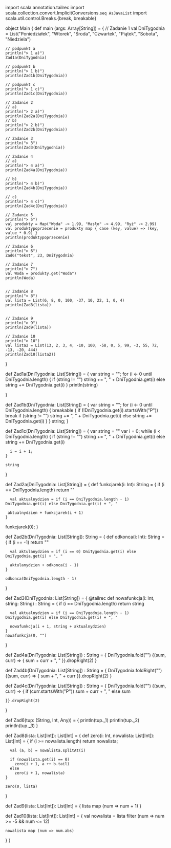 import scala.annotation.tailrec
import scala.collection.convert.ImplicitConversions.`seq AsJavaList`
import scala.util.control.Breaks.{break, breakable}

object Main {
  def main (args: Array[String]) = {
    // Zadanie 1
    val DniTygodnia = List("Poniedziałek", "Wtorek", "Środa", "Czwartek", "Piątek", "Sobota", "Niedziela")

    // podpunkt a
    println("> 1 a)")
    Zad1a(DniTygodnia)

    // podpunkt b
    println("> 1 b)")
    println(Zad1b(DniTygodnia))

    // podpunkt c
    println("> 1 c)")
    println(Zad1c(DniTygodnia))

    // Zadanie 2
    // a) 
    println("> 2 a)")
    println(Zad2a(DniTygodnia))
    // b) 
    println("> 2 b)")
    println(Zad2b(DniTygodnia))

    // Zadanie 3
    println("> 3")
    println(Zad3(DniTygodnia))

    // Zadanie 4
    // a) 
    println("> 4 a)")
    println(Zad4a(DniTygodnia))

    // b) 
    println("> 4 b)")
    println(Zad4b(DniTygodnia))

    // c) 
    println("> 4 c)")
    println(Zad4c(DniTygodnia))

    // Zadanie 5 
    println("> 5")
    val produkty = Map("Woda" -> 1.99, "Masło" -> 4.99, "Ryż" -> 2.99)
    val produktypoprzecenie = produkty map { case (key, value) => (key, value * 0.9) }
    println(produktypoprzecenie)

    // Zadanie 6 
    println("> 6")
    Zad6("tekst", 23, DniTygodnia)

    // Zadanie 7
    println("> 7")
    val Woda = produkty.get("Woda")
    println(Woda)
  

    // Zadanie 8
    println("> 8")
    val lista = List(6, 8, 0, 100, -37, 10, 22, 1, 0, 4)
    println(Zad8(lista))


    // Zadanie 9
    println("> 9")
    println(Zad9(lista))

    // Zadanie 10
    println("> 10")
    val lista2 = List(13, 2, 3, 4, -10, 100, -58, 0, 5, 99, -3, 55, 72, -13, -20, 444)
    println(Zad10(lista2))
  }

  def Zad1a(DniTygodnia: List[String]) = {
    var string = "";
    for (i <- 0 until DniTygodnia.length) {
      if (string != "")
        string += ", " + DniTygodnia.get(i)
      else
        string += DniTygodnia.get(i)
    }
    println(string)

  }

  def Zad1b(DniTygodnia: List[String]) = {
    var string = "";
    for (i <- 0 until DniTygodnia.length) {
      breakable {
        if (!DniTygodnia.get(i).startsWith("P")) break
        if (string != "")
          string += ", " + DniTygodnia.get(i)
        else
          string += DniTygodnia.get(i)
      }
    }
    string;
  }

  def Zad1c(DniTygodnia: List[String]) = {
    var string = ""
    var i = 0;
    while (i < DniTygodnia.length) {
      if (string != "")
        string += ", " + DniTygodnia.get(i)
      else
        string += DniTygodnia.get(i)

      i = i + 1;
    }

    string
  }

  def Zad2a(DniTygodnia: List[String]) = {
    def funkcjarek(i: Int): String = {
      if (i == DniTygodnia.length) return ""

      val aktualnydzien = if (i == DniTygodnia.length - 1) DniTygodnia.get(i) else DniTygodnia.get(i) + ", "

     aktualnydzien + funkcjarek(i + 1)
    }

   funkcjarek(0);
  }

  def Zad2b(DniTygodnia: List[String]): String = {
    def odkonca(i: Int): String = {
      if (i == -1) return ""

      val aktulanydzien = if (i == 0) DniTygodnia.get(i) else DniTygodnia.get(i) + ", "

      aktulanydzien + odkonca(i - 1)
    }

    odkonca(DniTygodnia.length - 1)
  }

  def Zad3(DniTygodnia: List[String]) = {
    @tailrec
    def nowafunkcja(i: Int, string: String) : String = {
      if (i == DniTygodnia.length) return string

      val aktualnydzien = if (i == DniTygodnia.length - 1) DniTygodnia.get(i) else DniTygodnia.get(i) + ", "

      nowafunkcja(i + 1, string + aktualnydzien)
    }
    nowafunkcja(0, "")
  }

  def Zad4a(DniTygodnia: List[String]) : String = {
    DniTygodnia.fold("") {(sum, curr) => {
      sum + curr + ", "
    }}.dropRight(2)
  }

  def Zad4b(DniTygodnia: List[String]) : String = {
    DniTygodnia.foldRight("") {(sum, curr) => {
      sum + ", " + curr
    }}.dropRight(2)
  }

  def Zad4c(DniTygodnia: List[String]) : String = {
    DniTygodnia.fold("") {(sum, curr) => {
     if (curr.startsWith("P"))
      sum + curr + ", "
     else sum

    }}.dropRight(2)
  }

  def Zad6(tup: (String, Int, Any)) = {
    println(tup._1)
    println(tup._2)
    println(tup._3)
  }

  def Zad8(lista: List[Int]): List[Int] = {
    def zero(i: Int, nowalista: List[Int]): List[Int] = {
      if (i >= nowalista.length) return nowalista;

      val (a, b) = nowalista.splitAt(i)

      if (nowalista.get(i) == 0)
        zero(i + 1, a ++ b.tail)
      else
        zero(i + 1, nowalista)
    }

    zero(0, lista)
  }

  def Zad9(lista: List[Int]): List[Int] = {
    lista map (num => num + 1)
  }

  def Zad10(lista: List[Int]): List[Int] = {
    val nowalista = lista filter (num => num >= -5 && num <= 12)

    nowalista map (num => num.abs)
  }
}
